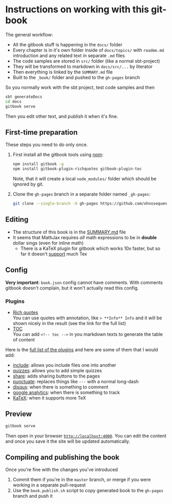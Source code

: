 # Instructions on working with this git-book

The general workflow:

- All the gitbook stuff is happening in the `docs/` folder
- Every chapter is in it's own folder inside of `docs/topics/` with `readme.md` introduction and any related text in separate `.md` files
- The code samples are stored in `src/` folder (like a normal sbt-project)
- They will be transformed to markdown in `docs/src/...` by literator
- Then everything is linked by the `SUMMARY.md` file
- Built to the `_book/` folder and pushed to the `gh-pages` branch

So you normally work with the sbt project, test code samples and then

```bash
sbt generateDocs
cd docs
gitbook serve
```

Then you edit other text, and publish it when it's fine.


## First-time preparation

These steps you need to do only once.

1. First install all the gitbook tools using [npm](https://github.com/npm/npm):

    ```bash
    npm install gitbook -g
    npm install gitbook-plugin-richquotes gitbook-plugin-toc
    ```

    Note, that it will create a local `node_modules/` folder which should be ignored by git.

1. Clone the `gh-pages` branch in a separate folder named `_gh-pages`:

    ```bash
    git clone --single-branch -b gh-pages https://github.com/ohnosequences/scala-guide.git _gh-pages
    ```


## Editing

* The structure of this book is in the [SUMMARY.md](SUMMARY.md) file
* It seems that MathJax requires _all_ math expressions to be in **double** dollar sings (even for inline math)
  - There is a KaTeX plugin for gitbook which works 10x faster, but so far it doesn't [support](https://github.com/Khan/KaTeX/wiki/Function-Support-in-KaTeX) much Tex


## Config

**Very important**: `book.json` config cannot have comments. With comments gitbook doesn't complain, but it won't actually read this config.

### Plugins

* [Rich quotes](https://github.com/erixtekila/gitbook-plugin-richquotes)  
    You can use quotes with annotation, like `> **Info** Info` and it will be shown nicely in the result (see the link for the full list)
* [TOC](https://github.com/whzhyh/gitbook-plugin-toc)  
    You can add `<!-- toc -->` in you markdown texts to generate the table of content

Here is the [full list of the plugins](https://www.npmjs.org/search?q=gitbook-plugin) and here are some of them that I would add:

* [include](https://github.com/rlmv/gitbook-plugin-include): allows you include files one into another
* [quizzes](https://github.com/GitbookIO/plugin-quizzes): allows you to add simple quizzes
* [share](https://github.com/bguiz/gitbook-plugin-share): adds sharing buttons to the pages
* [punctuate](https://github.com/ErnWong/gitbook-plugin-punctuate): replaces things like `---` with a normal long-dash
* [disqus](https://github.com/GitbookIO/plugin-disqus): when there is something to comment
* [google analytics](https://github.com/GitbookIO/plugin-ga): when there is something to track
* [KaTeX](https://github.com/GitbookIO/plugin-katex): when it supports more TeX


## Preview

```bash
gitbook serve
```

Then open in your browser [`http://localhost:4000`](http://localhost:4000). 
You can edit the content and once you save it the site will be updated automatically.


## Compiling and publishing the book

Once you're fine with the changes you've introduced 

1. Commit them if you're in the `master` branch, or merge if you were working in a separate pull-request
1. Use the `book.publish.sh` script to copy generated book to the `gh-pages` branch and push it
